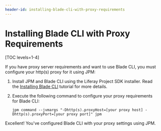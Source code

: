 ```yaml
---
header-id: installing-blade-cli-with-proxy-requirements
---
```


# Installing Blade CLI with Proxy Requirements

[TOC levels=1-4]

If you have proxy server requirements and want to use Blade CLI, you must
configure your http(s) proxy for it using JPM: 

1.  Install JPM and Blade CLI using the Liferay Project SDK installer. Read the
    [Installing Blade CLI](/developer/reference/-/knowledge_base/7-2/installing-blade-cli)
    tutorial for more details.

2.  Execute the following command to configure your proxy requirements for Blade
    CLI:

        jpm command --jvmargs "-Dhttp(s).proxyHost=[your proxy host] -Dhttp(s).proxyPort=[your proxy port]" jpm

Excellent! You've configured Blade CLI with your proxy settings using JPM.
